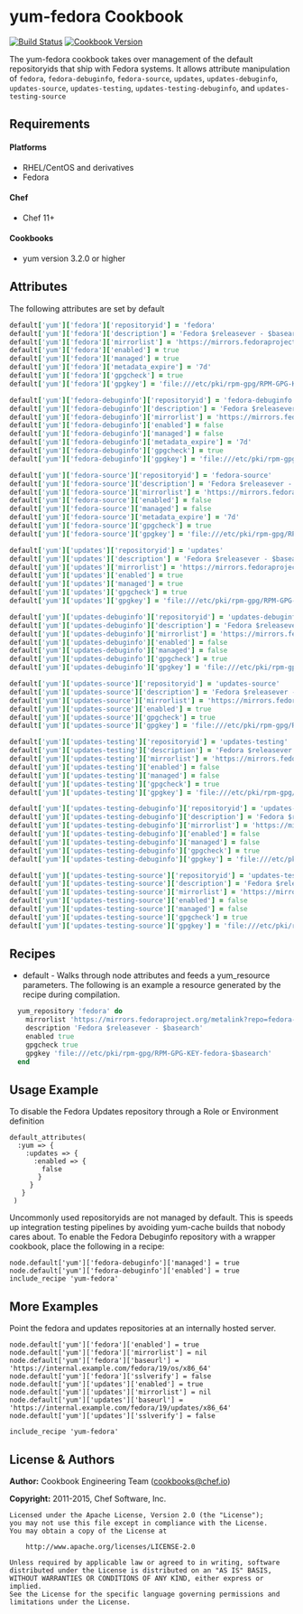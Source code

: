 yum-fedora Cookbook
============
[![Build Status](https://travis-ci.org/chef-cookbooks/yum-fedora.svg?branch=master)](http://travis-ci.org/chef-cookbooks/yum-fedora)
[![Cookbook Version](https://img.shields.io/cookbook/v/yum-fedora.svg)](https://supermarket.chef.io/cookbooks/yum-fedora)

The yum-fedora cookbook takes over management of the default
repositoryids that ship with Fedora systems. It allows attribute
manipulation of `fedora`, `fedora-debuginfo`, `fedora-source`, `updates`,
`updates-debuginfo`, `updates-source`, `updates-testing`,
`updates-testing-debuginfo`, and `updates-testing-source`

Requirements
------------
#### Platforms
* RHEL/CentOS and derivatives
* Fedora

#### Chef
* Chef 11+

#### Cookbooks
* yum version 3.2.0 or higher

Attributes
----------
The following attributes are set by default

``` ruby
default['yum']['fedora']['repositoryid'] = 'fedora'
default['yum']['fedora']['description'] = 'Fedora $releasever - $basearch'
default['yum']['fedora']['mirrorlist'] = 'https://mirrors.fedoraproject.org/metalink?repo=fedora-$releasever&arch=$basearch'
default['yum']['fedora']['enabled'] = true
default['yum']['fedora']['managed'] = true
default['yum']['fedora']['metadata_expire'] = '7d'
default['yum']['fedora']['gpgcheck'] = true
default['yum']['fedora']['gpgkey'] = 'file:///etc/pki/rpm-gpg/RPM-GPG-KEY-fedora-$basearch'
```

``` ruby
default['yum']['fedora-debuginfo']['repositoryid'] = 'fedora-debuginfo'
default['yum']['fedora-debuginfo']['description'] = 'Fedora $releasever - $basearch - Debug'
default['yum']['fedora-debuginfo']['mirrorlist'] = 'https://mirrors.fedoraproject.org/metalink?repo=fedora-debug-$releasever&arch=$basearch'
default['yum']['fedora-debuginfo']['enabled'] = false
default['yum']['fedora-debuginfo']['managed'] = false
default['yum']['fedora-debuginfo']['metadata_expire'] = '7d'
default['yum']['fedora-debuginfo']['gpgcheck'] = true
default['yum']['fedora-debuginfo']['gpgkey'] = 'file:///etc/pki/rpm-gpg/RPM-GPG-KEY-fedora-$basearch'
```

``` ruby
default['yum']['fedora-source']['repositoryid'] = 'fedora-source'
default['yum']['fedora-source']['description'] = 'Fedora $releasever - Source'
default['yum']['fedora-source']['mirrorlist'] = 'https://mirrors.fedoraproject.org/metalink?repo=fedora-source-$releasever&arch=$basearch'
default['yum']['fedora-source']['enabled'] = false
default['yum']['fedora-source']['managed'] = false
default['yum']['fedora-source']['metadata_expire'] = '7d'
default['yum']['fedora-source']['gpgcheck'] = true
default['yum']['fedora-source']['gpgkey'] = 'file:///etc/pki/rpm-gpg/RPM-GPG-KEY-fedora-$basearch'
```

``` ruby
default['yum']['updates']['repositoryid'] = 'updates'
default['yum']['updates']['description'] = 'Fedora $releasever - $basearch - Updates'
default['yum']['updates']['mirrorlist'] = 'https://mirrors.fedoraproject.org/metalink?repo=updates-released-f$releasever&arch=$basearch'
default['yum']['updates']['enabled'] = true
default['yum']['updates']['managed'] = true
default['yum']['updates']['gpgcheck'] = true
default['yum']['updates']['gpgkey'] = 'file:///etc/pki/rpm-gpg/RPM-GPG-KEY-fedora-$basearch'
```

``` ruby
default['yum']['updates-debuginfo']['repositoryid'] = 'updates-debuginfo'
default['yum']['updates-debuginfo']['description'] = 'Fedora $releasever - $basearch - Updates - Debug'
default['yum']['updates-debuginfo']['mirrorlist'] = 'https://mirrors.fedoraproject.org/metalink?repo=updates-released-debug-f$releasever&arch=$basearch'
default['yum']['updates-debuginfo']['enabled'] = false
default['yum']['updates-debuginfo']['managed'] = false
default['yum']['updates-debuginfo']['gpgcheck'] = true
default['yum']['updates-debuginfo']['gpgkey'] = 'file:///etc/pki/rpm-gpg/RPM-GPG-KEY-fedora-$basearch'
```

```ruby
default['yum']['updates-source']['repositoryid'] = 'updates-source'
default['yum']['updates-source']['description'] = 'Fedora $releasever - Updates Source'
default['yum']['updates-source']['mirrorlist'] = 'https://mirrors.fedoraproject.org/metalink?repo=updates-released-source-f$releasever&arch=$basearch'
default['yum']['updates-source']['enabled'] = true
default['yum']['updates-source']['gpgcheck'] = true
default['yum']['updates-source']['gpgkey'] = 'file:///etc/pki/rpm-gpg/RPM-GPG-KEY-fedora-$basearch'
```

```ruby
default['yum']['updates-testing']['repositoryid'] = 'updates-testing'
default['yum']['updates-testing']['description'] = 'Fedora $releasever - $basearch - Test Updates'
default['yum']['updates-testing']['mirrorlist'] = 'https://mirrors.fedoraproject.org/metalink?repo=updates-testing-f$releasever&arch=$basearch'
default['yum']['updates-testing']['enabled'] = false
default['yum']['updates-testing']['managed'] = false
default['yum']['updates-testing']['gpgcheck'] = true
default['yum']['updates-testing']['gpgkey'] = 'file:///etc/pki/rpm-gpg/RPM-GPG-KEY-fedora-$basearch'
```

```ruby
default['yum']['updates-testing-debuginfo']['repositoryid'] = 'updates-testing-debuginfo'
default['yum']['updates-testing-debuginfo']['description'] = 'Fedora $releasever - $basearch - Test Updates Debug'
default['yum']['updates-testing-debuginfo']['mirrorlist'] = 'https://mirrors.fedoraproject.org/metalink?repo=updates-testing-debug-f$releasever&arch=$basearch'
default['yum']['updates-testing-debuginfo']['enabled'] = false
default['yum']['updates-testing-debuginfo']['managed'] = false
default['yum']['updates-testing-debuginfo']['gpgcheck'] = true
default['yum']['updates-testing-debuginfo']['gpgkey'] = 'file:///etc/pki/rpm-gpg/RPM-GPG-KEY-fedora-$basearch'
```

```ruby
default['yum']['updates-testing-source']['repositoryid'] = 'updates-testing-source'
default['yum']['updates-testing-source']['description'] = 'Fedora $releasever - Test Updates Source'
default['yum']['updates-testing-source']['mirrorlist'] = 'https://mirrors.fedoraproject.org/metalink?repo=updates-testing-source-f$releasever&arch=$basearch'
default['yum']['updates-testing-source']['enabled'] = false
default['yum']['updates-testing-source']['managed'] = false
default['yum']['updates-testing-source']['gpgcheck'] = true
default['yum']['updates-testing-source']['gpgkey'] = 'file:///etc/pki/rpm-gpg/RPM-GPG-KEY-fedora-$basearch'
```

Recipes
-------
* default - Walks through node attributes and feeds a yum_resource
  parameters. The following is an example a resource generated by the
  recipe during compilation.
  
```ruby
  yum_repository 'fedora' do
    mirrorlist 'https://mirrors.fedoraproject.org/metalink?repo=fedora-$releasever&arch=$basearch'
    description 'Fedora $releasever - $basearch'
    enabled true
    gpgcheck true
    gpgkey 'file:///etc/pki/rpm-gpg/RPM-GPG-KEY-fedora-$basearch'
  end
```

Usage Example
-------------
To disable the Fedora Updates repository through a Role or Environment definition

```
default_attributes(
  :yum => {
    :updates => {
      :enabled => {
        false
       }
     }
   }
 )
```

Uncommonly used repositoryids are not managed by default. This is
speeds up integration testing pipelines by avoiding yum-cache builds
that nobody cares about. To enable the Fedora Debuginfo repository
with a wrapper cookbook, place the following in a recipe:

```
node.default['yum']['fedora-debuginfo']['managed'] = true
node.default['yum']['fedora-debuginfo']['enabled'] = true
include_recipe 'yum-fedora'
```

More Examples
-------------
Point the fedora and updates repositories at an internally hosted server.

```
node.default['yum']['fedora']['enabled'] = true
node.default['yum']['fedora']['mirrorlist'] = nil
node.default['yum']['fedora']['baseurl'] = 'https://internal.example.com/fedora/19/os/x86_64'
node.default['yum']['fedora']['sslverify'] = false
node.default['yum']['updates']['enabled'] = true
node.default['yum']['updates']['mirrorlist'] = nil
node.default['yum']['updates']['baseurl'] = 'https://internal.example.com/fedora/19/updates/x86_64'
node.default['yum']['updates']['sslverify'] = false

include_recipe 'yum-fedora'
```

License & Authors
-----------------

**Author:** Cookbook Engineering Team (<cookbooks@chef.io>)

**Copyright:** 2011-2015, Chef Software, Inc.
```
Licensed under the Apache License, Version 2.0 (the "License");
you may not use this file except in compliance with the License.
You may obtain a copy of the License at

    http://www.apache.org/licenses/LICENSE-2.0

Unless required by applicable law or agreed to in writing, software
distributed under the License is distributed on an "AS IS" BASIS,
WITHOUT WARRANTIES OR CONDITIONS OF ANY KIND, either express or implied.
See the License for the specific language governing permissions and
limitations under the License.
```
